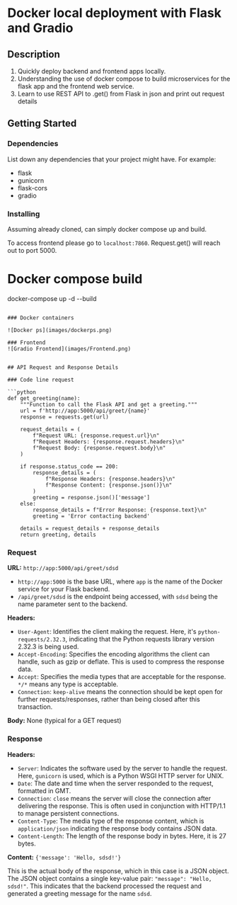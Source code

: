 # Docker local deployment with Flask and Gradio

## Description

1. Quickly deploy backend and frontend apps locally. 
2. Understanding the use of docker compose to build microservices for the flask app and the frontend web service. 
3. Learn to use REST API to .get() from Flask in json and print out request details 

## Getting Started

### Dependencies

List down any dependencies that your project might have. For example:

- flask 
- gunicorn 
- flask-cors
- gradio 

### Installing

Assuming already cloned, can simply docker compose up and build. 

To access frontend please go to `localhost:7860`. Request.get() will reach out to port 5000.  

# Docker compose build 
docker-compose up -d --build 
```

### Docker containers

![Docker ps](images/dockerps.png)

### Frontend
![Gradio Frontend](images/Frontend.png)


## API Request and Response Details

### Code line request 

```python
def get_greeting(name):
    """Function to call the Flask API and get a greeting."""
    url = f'http://app:5000/api/greet/{name}'
    response = requests.get(url)
    
    request_details = (
        f"Request URL: {response.request.url}\n"
        f"Request Headers: {response.request.headers}\n"
        f"Request Body: {response.request.body}\n"
    )
    
    if response.status_code == 200:
        response_details = (
            f"Response Headers: {response.headers}\n"
            f"Response Content: {response.json()}\n"
        )
        greeting = response.json()['message']
    else:
        response_details = f"Error Response: {response.text}\n"
        greeting = 'Error contacting backend'
    
    details = request_details + response_details
    return greeting, details
```


### Request

**URL:** `http://app:5000/api/greet/sdsd`

- `http://app:5000` is the base URL, where `app` is the name of the Docker service for your Flask backend.
- `/api/greet/sdsd` is the endpoint being accessed, with `sdsd` being the name parameter sent to the backend.

**Headers:**

- `User-Agent`: Identifies the client making the request. Here, it's `python-requests/2.32.3`, indicating that the Python requests library version 2.32.3 is being used.
- `Accept-Encoding`: Specifies the encoding algorithms the client can handle, such as gzip or deflate. This is used to compress the response data.
- `Accept`: Specifies the media types that are acceptable for the response. `*/*` means any type is acceptable.
- `Connection`: `keep-alive` means the connection should be kept open for further requests/responses, rather than being closed after this transaction.

**Body:** None (typical for a GET request)

### Response

**Headers:**

- `Server`: Indicates the software used by the server to handle the request. Here, `gunicorn` is used, which is a Python WSGI HTTP server for UNIX.
- `Date`: The date and time when the server responded to the request, formatted in GMT.
- `Connection`: `close` means the server will close the connection after delivering the response. This is often used in conjunction with HTTP/1.1 to manage persistent connections.
- `Content-Type`: The media type of the response content, which is `application/json` indicating the response body contains JSON data.
- `Content-Length`: The length of the response body in bytes. Here, it is 27 bytes.

**Content:** `{'message': 'Hello, sdsd!'}`

This is the actual body of the response, which in this case is a JSON object. The JSON object contains a single key-value pair: `"message": "Hello, sdsd!"`. This indicates that the backend processed the request and generated a greeting message for the name `sdsd`.